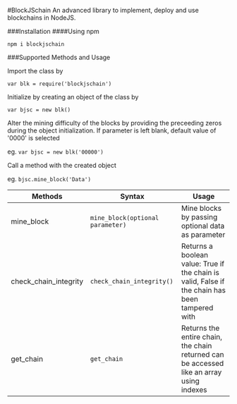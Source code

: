 #BlockJSchain
An advanced library to implement, deploy and use blockchains in NodeJS.

###Installation
####Using npm

`npm i blockjschain`

###Supported Methods and Usage

Import the class by

`var blk = require('blockjschain')`

Initialize by creating an object of the class by

`var bjsc = new blk()`

Alter the mining difficulty of the blocks by providing the preceeding zeros during the object initialization. If parameter is left blank, default value of '0000' is selected

eg. `var bjsc = new blk('00000')`

Call a method with the created object

eg. `bjsc.mine_block('Data')`


|Methods|Syntax|Usage|
|-------|------|-----|
|mine_block|`mine_block(optional parameter)`|Mine blocks by passing optional data as parameter|
|check_chain_integrity|`check_chain_integrity()`|Returns a boolean value: True if the chain is valid, False if the chain has been tampered with|
|get_chain|`get_chain`|Returns the entire chain, the chain returned can be accessed like an array using indexes|
